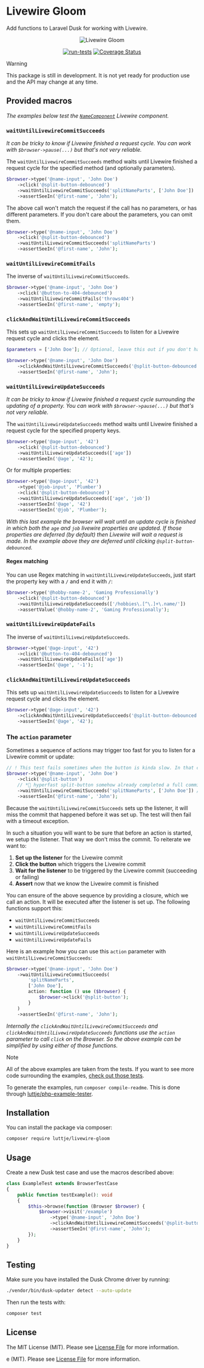 # Livewire Gloom

Add functions to Laravel Dusk for working with Livewire.

<div align="center">

![Livewire Gloom](banner.png)

[![run-tests](https://github.com/luttje/livewire-gloom/actions/workflows/run-tests.yml/badge.svg)](https://github.com/luttje/livewire-gloom/actions/workflows/run-tests.yml)
[![Coverage Status](https://coveralls.io/repos/github/luttje/livewire-gloom/badge.svg?branch=main)](https://coveralls.io/github/luttje/livewire-gloom?branch=main)

</div>

> [!Warning]
> This package is still in development. It is not yet ready for production use and the API may change at any time.

## Provided macros

*The examples below test the [`NameComponent`](tests/Browser/Fixtures/NameComponent.php) Livewire component.*

### `waitUntilLivewireCommitSucceeds`

*It can be tricky to know if Livewire finished a request cycle. You can work
with `$browser->pause(...)` but that's not very reliable.*

The `waitUntilLivewireCommitSucceeds` method waits until Livewire finished a
request cycle for the specified method (and optionally parameters).

<!-- #EXAMPLE_COPY_START = \Luttje\LivewireGloom\Tests\Browser\ReadmeExamplesTest::exampleWaitUntilLivewireCommitSucceeds1 -->

```php
$browser->type('@name-input', 'John Doe')
    ->click('@split-button-debounced')
    ->waitUntilLivewireCommitSucceeds('splitNameParts', ['John Doe'])
    ->assertSeeIn('@first-name', 'John');
```

<!-- #EXAMPLE_COPY_END -->

The above call won't match the request if the call has no parameters,
or has different parameters. If you don't care about the parameters,
you can omit them.

<!-- #EXAMPLE_COPY_START = \Luttje\LivewireGloom\Tests\Browser\ReadmeExamplesTest::exampleWaitUntilLivewireCommitSucceeds2 -->

```php
$browser->type('@name-input', 'John Doe')
    ->click('@split-button-debounced')
    ->waitUntilLivewireCommitSucceeds('splitNameParts')
    ->assertSeeIn('@first-name', 'John');
```

<!-- #EXAMPLE_COPY_END -->

### `waitUntilLivewireCommitFails`

The inverse of `waitUntilLivewireCommitSucceeds`.

<!-- #EXAMPLE_COPY_START = \Luttje\LivewireGloom\Tests\Browser\ReadmeExamplesTest::exampleWaitUntilLivewireCommitFails -->

```php
$browser->type('@name-input', 'John Doe')
    ->click('@button-to-404-debounced')
    ->waitUntilLivewireCommitFails('throws404')
    ->assertSeeIn('@first-name', 'empty');
```

<!-- #EXAMPLE_COPY_END -->

### `clickAndWaitUntilLivewireCommitSucceeds`

This sets up `waitUntilLivewireCommitSucceeds` to listen for a Livewire request
cycle and clicks the element.

<!-- #EXAMPLE_COPY_START = \Luttje\LivewireGloom\Tests\Browser\ReadmeExamplesTest::exampleClickAndWaitUntilLivewireCommitSucceeds -->

```php
$parameters = ['John Doe']; // Optional, leave this out if you don't have parameters or wish to match any parameters

$browser->type('@name-input', 'John Doe')
    ->clickAndWaitUntilLivewireCommitSucceeds('@split-button-debounced', 'splitNameParts', $parameters)
    ->assertSeeIn('@first-name', 'John');
```

<!-- #EXAMPLE_COPY_END -->

### `waitUntilLivewireUpdateSucceeds`

*It can be tricky to know if Livewire finished a request cycle surrounding the
updating of a property. You can work with `$browser->pause(...)` but that's not
very reliable.*

The `waitUntilLivewireUpdateSucceeds` method waits until Livewire finished a
request cycle for the specified property keys.

<!-- #EXAMPLE_COPY_START = \Luttje\LivewireGloom\Tests\Browser\ReadmeExamplesTest::exampleWaitUntilLivewireUpdateSucceeds1 -->

```php
$browser->type('@age-input', '42')
    ->click('@split-button-debounced')
    ->waitUntilLivewireUpdateSucceeds(['age'])
    ->assertSeeIn('@age', '42');
```

<!-- #EXAMPLE_COPY_END -->

Or for multiple properties:

<!-- #EXAMPLE_COPY_START = \Luttje\LivewireGloom\Tests\Browser\ReadmeExamplesTest::exampleWaitUntilLivewireUpdateSucceeds2 -->

```php
$browser->type('@age-input', '42')
    ->type('@job-input', 'Plumber')
    ->click('@split-button-debounced')
    ->waitUntilLivewireUpdateSucceeds(['age', 'job'])
    ->assertSeeIn('@age', '42')
    ->assertSeeIn('@job', 'Plumber');
```

<!-- #EXAMPLE_COPY_END -->

*With this last example the browser will wait until an update cycle is finished
in which both the `age` and `job` livewire properties are updated.
If those properties are deferred (by default) then Livewire will wait
a request is made.
In the example above they are deferred until clicking `@split-button-debounced`.*

#### Regex matching

You can use Regex matching in `waitUntilLivewireUpdateSucceeds`, just start the
property key with a `/` and end it with `/`:

<!-- #EXAMPLE_COPY_START = \Luttje\LivewireGloom\Tests\Browser\ReadmeExamplesTest::exampleWaitUntilLivewireUpdateSucceedsRegex -->

```php
$browser->type('@hobby-name-2', 'Gaming Professionally')
    ->click('@split-button-debounced')
    ->waitUntilLivewireUpdateSucceeds(['/hobbies\.[^\.]+\.name/'])
    ->assertValue('@hobby-name-2', 'Gaming Professionally');
```

<!-- #EXAMPLE_COPY_END -->

### `waitUntilLivewireUpdateFails`

The inverse of `waitUntilLivewireUpdateSucceeds`.

<!-- #EXAMPLE_COPY_START = \Luttje\LivewireGloom\Tests\Browser\ReadmeExamplesTest::exampleWaitUntilLivewireUpdateFails -->

```php
$browser->type('@age-input', '42')
    ->click('@button-to-404-debounced')
    ->waitUntilLivewireUpdateFails(['age'])
    ->assertSeeIn('@age', '-1');
```

<!-- #EXAMPLE_COPY_END -->

### `clickAndWaitUntilLivewireUpdateSucceeds`

This sets up `waitUntilLivewireUpdateSucceeds` to listen for a Livewire request
cycle and clicks the element.

<!-- #EXAMPLE_COPY_START = \Luttje\LivewireGloom\Tests\Browser\ReadmeExamplesTest::exampleClickAndWaitUntilLivewireUpdateSucceeds -->

```php
$browser->type('@age-input', '42')
    ->clickAndWaitUntilLivewireUpdateSucceeds('@split-button-debounced', ['age'])
    ->assertSeeIn('@age', '42');
```

<!-- #EXAMPLE_COPY_END -->

### The `action` parameter

Sometimes a sequence of actions may trigger too fast for you to listen for a
Livewire commit or update:

<!-- #EXAMPLE_COPY_START = \Luttje\LivewireGloom\Tests\Browser\ReadmeExamplesTest::exampleActionFailing -->

```php
// ! This test fails sometimes when the button is kinda slow. In that case the waitUntilLivewireCommitSucceeds is in time (but that's not reliable).
$browser->type('@name-input', 'John Doe')
    ->click('@split-button')
    // *🚀 hyperfast split-button somehow already completed a full commit here*
    ->waitUntilLivewireCommitSucceeds('splitNameParts', ['John Doe']) // test fails here due to timeout
    ->assertSeeIn('@first-name', 'John');
```

<!-- #EXAMPLE_COPY_END -->

Because the `waitUntilLivewireCommitSucceeds` sets up the listener, it will
miss the commit that happened before it was set up. The test will then fail
with a timeout exception.

In such a situation you will want to be sure that before an action is started,
we setup the listener. That way we don't miss the commit. To reiterate we want
to:

1. **Set up the listener** for the Livewire commit
2. **Click the button** which triggers the Livewire commit
3. **Wait for the listener** to be triggered by the Livewire commit (succeeding or failing)
4. **Assert** now that we know the Livewire commit is finished

You can ensure of the above sequence by providing a closure, which we call an
action. It will be executed after the listener is set up.
The following functions support this:

- `waitUntilLivewireCommitSucceeds`
- `waitUntilLivewireCommitFails`
- `waitUntilLivewireUpdateSucceeds`
- `waitUntilLivewireUpdateFails`

Here is an example how you can use this `action` parameter with
`waitUntilLivewireCommitSucceeds`:

<!-- #EXAMPLE_COPY_START = \Luttje\LivewireGloom\Tests\Browser\ReadmeExamplesTest::exampleAction -->

```php
$browser->type('@name-input', 'John Doe')
    ->waitUntilLivewireCommitSucceeds(
        'splitNameParts',
        ['John Doe'],
        action: function () use ($browser) {
            $browser->click('@split-button');
        }
    )
    ->assertSeeIn('@first-name', 'John');
```

<!-- #EXAMPLE_COPY_END -->

*Internally the `clickAndWaitUntilLivewireCommitSucceeds` and
`clickAndWaitUntilLivewireUpdateSucceeds` functions use the `action` parameter
to call `click` on the Browser. So the above example can be simplified by using
either of those functions.*

<!-- #EXAMPLES_END -->

> [!Note]
> All of the above examples are taken from the tests. If you want to see
> more code surrounding the examples,
> [check out those tests](tests/Browser/ReadmeExamplesTest.php).
>
> To generate the examples, run `composer compile-readme`. This is done
> through [luttje/php-example-tester](https://github.com/luttje/php-example-tester).

## Installation

You can install the package via composer:

```bash
composer require luttje/livewire-gloom
```

## Usage

Create a new Dusk test case and use the macros described above:

<!-- #EXAMPLE_COPY_START = { "symbol": "\\Luttje\\LivewireGloom\\Tests\\Browser\\ExampleTest", "short": false } -->

```php
class ExampleTest extends BrowserTestCase
{
    public function testExample(): void
    {
        $this->browse(function (Browser $browser) {
            $browser->visit('/example')
                ->type('@name-input', 'John Doe')
                ->clickAndWaitUntilLivewireCommitSucceeds('@split-button', 'splitNameParts', ['John Doe'])
                ->assertSeeIn('@first-name', 'John');
        });
    }
}
```

<!-- #EXAMPLE_COPY_END -->

## Testing

Make sure you have installed the Dusk Chrome driver by running:

```bash
./vendor/bin/dusk-updater detect --auto-update
```

Then run the tests with:

```bash
composer test
```

## License

The MIT License (MIT). Please see [License File](LICENSE.md) for more information.

e (MIT). Please see [License File](LICENSE.md) for more information.

